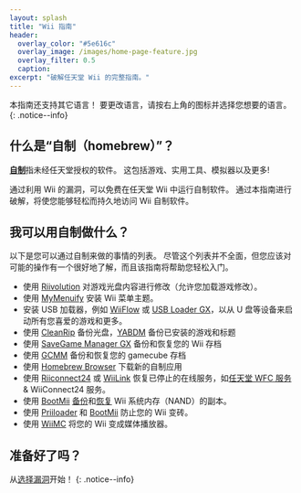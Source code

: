 ```yaml
---
layout: splash
title: "Wii 指南"
header:
  overlay_color: "#5e616c"
  overlay_image: /images/home-page-feature.jpg
  overlay_filter: 0.5
  caption:
excerpt: "破解任天堂 Wii 的完整指南。"
---
```


本指南还支持其它语言！ 要更改语言，请按右上角的图标并选择您想要的语言。
{: .notice--info}

## 什么是“自制（homebrew）”？

[**自制**](https://en.wikipedia.org/wiki/Homebrew_(video_games))指未经任天堂授权的软件。 这包括游戏、实用工具、模拟器以及更多!

通过利用 Wii 的漏洞，可以免费在任天堂 Wii 中运行自制软件。 通过本指南进行破解，将使您能够轻松而持久地访问 Wii 自制软件。

## 我可以用自制做什么？

以下是您可以通过自制来做的事情的列表。 尽管这个列表并不全面，但您应该对可能的操作有一个很好地了解，而且该指南将帮助您轻松入门。

- 使用 [Riivolution](riivolution) 对游戏光盘内容进行修改（允许您加载游戏修改）。
- 使用 [MyMenuify](themes) 安装 Wii 菜单主题。
- 安装 USB 加载器，例如 [WiiFlow](wiiflow) 或 [USB Loader GX](usbloadergx)，以从 U 盘等设备来启动所有您喜爱的游戏和更多。
- 使用 [CleanRip](/dump-games) 备份光盘，[YABDM](dump-wads) 备份已安装的游戏和标题
- 使用 [SaveGame Manager GX](https://wiidatabase.de/downloads/wii-tools/savegame-manager-gx-beta/) 备份和恢复您的 Wii 存档
- 使用 [GCMM](gcsaves) 备份和恢复您的 gamecube 存档
- 使用 [Homebrew Browser](hbb) 下载新的自制应用
- 使用 [Riiconnect24](riiconnect24) 或 [WiiLink](wiilink) 恢复已停止的在线服务，如[任天堂 WFC 服务](wiimmfi) & WiiConnect24 服务。
- 使用 [BootMii](hbc) [备份](bootmii)和[恢复](bootmiirecover) Wii 系统内存（NAND）的副本。
- 使用 [Priiloader](priiloader) 和 [BootMii](bootmii) 防止您的 Wii 变砖。
- 使用 [WiiMC](https://oscwii.org/library/app/wiimc-ss) 将您的 Wii 变成媒体播放器。


## 准备好了吗？

从[选择漏洞](get-started)开始！
{: .notice--info}
